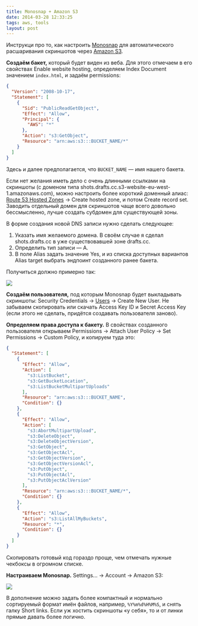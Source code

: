 ```yaml
---
title: Monosnap + Amazon S3
date: 2014-03-28 12:33:25
tags: aws, tools
layout: post
---
```


Инструкци про то, как настроить [Monosnap](http://monosnap.com) для автоматического расшаривания скриншотов через [Amazon S3](http://aws.amazon.com/s3).

**Создаём бакет,** который будет виден из веба. Для этого отмечаем в его свойствах Enable website hosting, определяем Index Document значением `index.html`, и задаём permissions:

~~~ json
{
  "Version": "2008-10-17",
  "Statement": [
    {
      "Sid": "PublicReadGetObject",
      "Effect": "Allow",
      "Principal": {
        "AWS": "*"
      },
      "Action": "s3:GetObject",
      "Resource": "arn:aws:s3:::BUCKET_NAME/*"
    }
  ]
}
~~~

Здесь и далее предполагается, что `BUCKET_NAME` — имя нашего бакета.

Если нет желания иметь дело с очень длинными ссылками на скриншоты (с доменом типа shots.drafts.cc.s3-website-eu-west-1.amazonaws.com), можно настроить более короткий доменный алиас: [Route 53 Hosted Zones](https://console.aws.amazon.com/route53/home#hosted-zones:) → Create hosted zone, и потом Create record set. Заводить отдельный домен для скриншотов чаще всего довольно бессмысленно, лучше создать субдомен для существующей зоны.

В форме создания новой DNS записи нужно сделать следующее:

1. Указать имя желаемого домена. В своём случае я сделал shots.drafts.cc в уже существовавшей зоне drafts.cc.
2. Определить тип записи — A.
3. В поле Alias задать значение Yes, и из списка доступных вариантов Alias target выбрать эндпоинт созданного ранее бакета.

Получиться должно примерно так:

![](http://media.drafts.cc/20140404165812.png)

**Создаём пользователя,** под которым Monosnap будет выкладывать скриншоты:  Security Credentials → [Users](https://console.aws.amazon.com/iam/home?#users) → Create New User. Не забываем скопировать или скачать Access Key ID и Secret Access Key (если этого не сделать, придётся создавать пользователя заново).

**Определяем права доступа к бакету.** В свойствах созданного пользователя открываем Permissions → Attach User Policy → Set Permissions → Custom Policy, и копируем туда это:

~~~ json
{
  "Statement": [
    {
      "Effect": "Allow",
      "Action": [
        "s3:ListBucket",
        "s3:GetBucketLocation",
        "s3:ListBucketMultipartUploads"
      ],
      "Resource": "arn:aws:s3:::BUCKET_NAME",
      "Condition": {}
    },
    {
      "Effect": "Allow",
      "Action": [
        "s3:AbortMultipartUpload",
        "s3:DeleteObject",
        "s3:DeleteObjectVersion",
        "s3:GetObject",
        "s3:GetObjectAcl",
        "s3:GetObjectVersion",
        "s3:GetObjectVersionAcl",
        "s3:PutObject",
        "s3:PutObjectAcl",
        "s3:PutObjectAclVersion"
      ],
      "Resource": "arn:aws:s3:::BUCKET_NAME/*",
      "Condition": {}
    },
    {
      "Effect": "Allow",
      "Action": "s3:ListAllMyBuckets",
      "Resource": "*",
      "Condition": {}
    }
  ]
}
~~~

Скопировать готовый код гораздо проще, чем отмечать нужные чекбоксы в огромном списке.

**Настраиваем Monosnap.** Settings... → Account → Amazon S3:

![](http://media.drafts.cc/20140404164018.png)

В дополнение можно задать более компактный и нормально сортируемый формат имён файлов, например, `%Y%m%d%H%M%S`, и снять галку Short links. Если уж хостить скриншоты «у себя», то и от линки прямые давать более логично.
